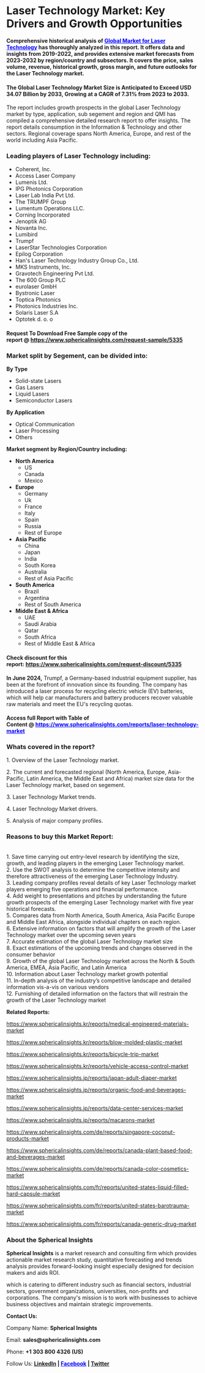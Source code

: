 <h1>Laser Technology Market: Key Drivers and Growth Opportunities</h1>
<p><strong>Comprehensive historical analysis of&nbsp;<span style="color: #0000ff;"><a style="color: #0000ff;" href="https://www.sphericalinsights.com/reports/laser-technology-market" target="_blank" rel="noopener">Global Market for Laser Technology</a></span>&nbsp;has thoroughly analyzed in this report. It offers data and insights from 2019-2022, and provides extensive market forecasts from 2023-2032 by region/country and subsectors. It covers the price, sales volume, revenue, historical growth, gross margin, and future outlooks for the Laser Technology market.</strong></p>
<h4><strong>The Global Laser Technology Market Size is Anticipated to Exceed USD 34.07 Billion by 2033, Growing at a CAGR of 7.31% from 2023 to 2033.</strong></h4>
<p>The report includes growth prospects in the global Laser Technology market by type, application, sub segement and region and QMI has compiled a comprehensive detailed research report to offer insights. The report details consumption in the Information &amp; Technology and other sectors. Regional coverage spans North America, Europe, and rest of the world including Asia Pacific.</p>
<h3><strong>Leading players of Laser Technology including:</strong></h3>
<ul>
<li>Coherent, Inc.</li>
<li>Access Laser Company</li>
<li>Lumenis Ltd.</li>
<li>IPG Photonics Corporation</li>
<li>Laser Lab India Pvt Ltd.</li>
<li>The TRUMPF Group</li>
<li>Lumentum Operations LLC.</li>
<li>Corning Incorporated</li>
<li>Jenoptik AG</li>
<li>Novanta Inc.</li>
<li>Lumibird</li>
<li>Trumpf</li>
<li>LaserStar Technologies Corporation</li>
<li>Epilog Corporation</li>
<li>Han's Laser Technology Industry Group Co., Ltd.</li>
<li>MKS Instruments, Inc.</li>
<li>Gravotech Engineering Pvt Ltd.</li>
<li>The 600 Group PLC</li>
<li>eurolaser GmbH</li>
<li>Bystronic Laser</li>
<li>Toptica Photonics</li>
<li>Photonics Industries Inc.</li>
<li>Solaris Laser S.A</li>
<li>Optotek d. o. o</li>
</ul>
<h4>Request To Download Free Sample copy of the report&nbsp;@&nbsp;<a href="https://www.sphericalinsights.com/request-sample/5335" target="_blank" rel="noopener">https://www.sphericalinsights.com/request-sample/5335</a></h4>
<h3><strong>Market split by Segement, can be divided into:</strong></h3>
<p><strong>By Type</strong></p>
<ul>
<li>Solid-state Lasers</li>
<li>Gas Lasers</li>
<li>Liquid Lasers</li>
<li>Semiconductor Lasers</li>
</ul>
<p><strong>By Application</strong></p>
<ul>
<li>Optical Communication</li>
<li>Laser Processing</li>
<li>Others</li>
</ul>
<p><strong>Market segment by Region/Country including:</strong></p>
<ul>
<li><strong>North America</strong>
<ul>
<li>US</li>
<li>Canada</li>
<li>Mexico</li>
</ul>
</li>
<li><strong>Europe</strong>
<ul>
<li>Germany</li>
<li>Uk</li>
<li>France</li>
<li>Italy</li>
<li>Spain</li>
<li>Russia</li>
<li>Rest of Europe</li>
</ul>
</li>
<li><strong>Asia Pacific</strong>
<ul>
<li>China</li>
<li>Japan</li>
<li>India</li>
<li>South Korea</li>
<li>Australia</li>
<li>Rest of Asia Pacific</li>
</ul>
</li>
<li><strong>South America</strong>
<ul>
<li>Brazil</li>
<li>Argentina</li>
<li>Rest of South America</li>
</ul>
</li>
<li><strong>Middle East &amp; Africa</strong>
<ul>
<li>UAE</li>
<li>Saudi Arabia</li>
<li>Qatar</li>
<li>South Africa</li>
<li>Rest of Middle East &amp; Africa</li>
</ul>
</li>
</ul>
<h4>Check discount for this report:&nbsp;<a href="https://www.sphericalinsights.com/request-discount/5335" target="_blank" rel="noopener">https://www.sphericalinsights.com/request-discount/5335</a></h4>
<p><strong>In June 2024,</strong>&nbsp;Trumpf, a Germany-based industrial equipment supplier, has been at the forefront of innovation since its founding. The company has introduced a laser process for recycling electric vehicle (EV) batteries, which will help car manufacturers and battery producers recover valuable raw materials and meet the EU's recycling quotas.</p>
<h4>Access full Report with Table of Content&nbsp;@&nbsp;<span style="color: #0000ff;"><a style="color: #0000ff;" href="https://www.sphericalinsights.com/reports/laser-technology-market" target="_blank" rel="noopener">https://www.sphericalinsights.com/reports/laser-technology-market</a></span></h4>
<h3><strong>Whats covered in the report?</strong></h3>
<p>1. Overview of the Laser Technology market.</p>
<p>2. The current and forecasted regional (North America, Europe, Asia-Pacific, Latin America, the Middle East and Africa) market size data for the Laser Technology market, based on segement.</p>
<p>3. Laser Technology Market trends.</p>
<p>4. Laser Technology Market drivers.</p>
<p>5. Analysis of major company profiles.</p>
<h3><strong>Reasons to buy this Market Report:</strong></h3>
<p><br />1. Save time carrying out entry-level research by identifying the size, growth, and leading players in the emerging Laser Technology market.<br />2. Use the SWOT analysis to determine the competitive intensity and therefore attractiveness of the emerging Laser Technology Industry.<br />3. Leading company profiles reveal details of key Laser Technology market players emerging five operations and financial performance.<br />4. Add weight to presentations and pitches by understanding the future growth prospects of the emerging Laser Technology market with five year historical forecasts.<br />5. Compares data from North America, South America, Asia Pacific Europe and Middle East Africa, alongside individual chapters on each region.<br />6. Extensive information on factors that will amplify the growth of the Laser Technology market over the upcoming seven years<br />7. Accurate estimation of the global Laser Technology market size<br />8. Exact estimations of the upcoming trends and changes observed in the consumer behavior<br />9. Growth of the global Laser Technology market across the North &amp; South America, EMEA, Asia Pacific, and Latin America<br />10. Information about Laser Technology market growth potential<br />11. In-depth analysis of the industry&rsquo;s competitive landscape and detailed information vis-a-vis on various vendors<br />12. Furnishing of detailed information on the factors that will restrain the growth of the Laser Technology market</p>
<p><strong>Related Reports:</strong></p>
<p><a href="https://www.sphericalinsights.kr/reports/medical-engineered-materials-market">https://www.sphericalinsights.kr/reports/medical-engineered-materials-market</a>&nbsp;</p>
<p><a href="https://www.sphericalinsights.kr/reports/blow-molded-plastic-market">https://www.sphericalinsights.kr/reports/blow-molded-plastic-market</a>&nbsp;</p>
<p><a href="https://www.sphericalinsights.kr/reports/bicycle-trip-market">https://www.sphericalinsights.kr/reports/bicycle-trip-market</a></p>
<p><a href="https://www.sphericalinsights.kr/reports/vehicle-access-control-market">https://www.sphericalinsights.kr/reports/vehicle-access-control-market</a></p>
<p><a href="https://www.sphericalinsights.jp/reports/japan-adult-diaper-market">https://www.sphericalinsights.jp/reports/japan-adult-diaper-market</a></p>
<p><a href="https://www.sphericalinsights.jp/reports/organic-food-and-beverages-market">https://www.sphericalinsights.jp/reports/organic-food-and-beverages-market</a></p>
<p><a href="https://www.sphericalinsights.jp/reports/data-center-services-market">https://www.sphericalinsights.jp/reports/data-center-services-market</a></p>
<p><a href="https://www.sphericalinsights.jp/reports/macarons-market">https://www.sphericalinsights.jp/reports/macarons-market</a></p>
<p><a href="https://www.sphericalinsights.com/de/reports/singapore-coconut-products-market">https://www.sphericalinsights.com/de/reports/singapore-coconut-products-market</a></p>
<p><a href="https://www.sphericalinsights.com/de/reports/canada-plant-based-food-and-beverages-market">https://www.sphericalinsights.com/de/reports/canada-plant-based-food-and-beverages-market</a></p>
<p><a href="https://www.sphericalinsights.com/de/reports/canada-color-cosmetics-market">https://www.sphericalinsights.com/de/reports/canada-color-cosmetics-market</a>&nbsp;</p>
<p><a href="https://www.sphericalinsights.com/fr/reports/united-states-liquid-filled-hard-capsule-market">https://www.sphericalinsights.com/fr/reports/united-states-liquid-filled-hard-capsule-market</a></p>
<p><a href="https://www.sphericalinsights.com/fr/reports/united-states-barotrauma-market">https://www.sphericalinsights.com/fr/reports/united-states-barotrauma-market</a></p>
<p><a href="https://www.sphericalinsights.com/fr/reports/canada-generic-drug-market">https://www.sphericalinsights.com/fr/reports/canada-generic-drug-market</a></p>
<h3><strong>About the Spherical Insights</strong></h3>
<p><strong>Spherical Insights</strong>&nbsp;is a market research and consulting firm which provides actionable market research study, quantitative forecasting and trends analysis provides forward-looking insight especially designed for decision makers and aids ROI.</p>
<p>which is catering to different industry such as financial sectors, industrial sectors, government organizations, universities, non-profits and corporations. The company's mission is to work with businesses to achieve business objectives and maintain strategic improvements.</p>
<p><strong>Contact Us:</strong></p>
<p>Company Name:&nbsp;<strong>Spherical Insights</strong></p>
<p>Email:&nbsp;<strong>sales@sphericalinsights.com</strong></p>
<p>Phone:&nbsp;<strong>+1 303 800 4326 (US)</strong></p>
<p>Follow Us:&nbsp;<strong><a href="https://www.linkedin.com/company/spherical-insight/"><u>LinkedIn</u></a>&nbsp;|&nbsp;<span style="color: #0000ff;"><a style="color: #0000ff;" href="https://www.facebook.com/sphericalinsights22"><u>Facebook</u></a>&nbsp;</span>|&nbsp;<a href="https://twitter.com/SInsights_US"><u>Twitter</u></a></strong></p>
